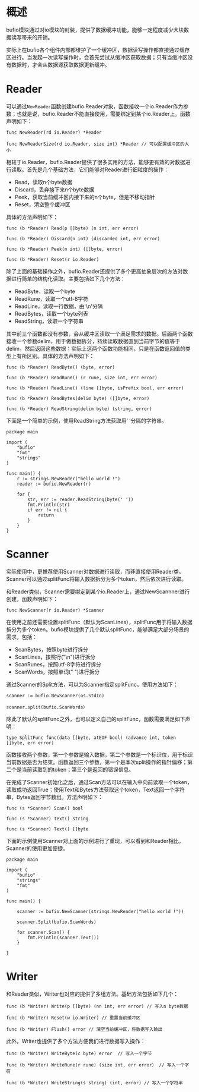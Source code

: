 # 概述
bufio模块通过对io模块的封装，提供了数据缓冲功能，能够一定程度减少大块数据读写带来的开销。

实际上在bufio各个组件内部都维护了一个缓冲区，数据读写操作都直接通过缓存区进行。当发起一次读写操作时，会首先尝试从缓冲区获取数据；只有当缓冲区没有数据时，才会从数据源获取数据更新缓冲。
# Reader
可以通过`NewReader`函数创建bufio.Reader对象，函数接收一个io.Reader作为参数；也就是说，bufio.Reader不能直接使用，需要绑定到某个io.Reader上。函数声明如下：

```
func NewReader(rd io.Reader) *Reader

func NewReaderSize(rd io.Reader, size int) *Reader // 可以配置缓冲区的大小
```
相较于io.Reader，bufio.Reader提供了很多实用的方法，能够更有效的对数据进行读取。首先是几个基础方法，它们能够对Reader进行细粒度的操作：

- Read，读取n个byte数据
- Discard，丢弃接下来n个byte数据
- Peek，获取当前缓冲区内接下来的n个byte，但是不移动指针
- Reset，清空整个缓冲区

具体的方法声明如下：

```
func (b *Reader) Read(p []byte) (n int, err error)

func (b *Reader) Discard(n int) (discarded int, err error)

func (b *Reader) Peek(n int) ([]byte, error)

func (b *Reader) Reset(r io.Reader)
```
除了上面的基础操作之外，bufio.Reader还提供了多个更高抽象层次的方法对数据进行简单的结构化读取。主要包括如下几个方法：

- ReadByte，读取一个byte
- ReadRune，读取一个utf-8字符
- ReadLine，读取一行数据，由'\n'分隔
- ReadBytes，读取一个byte列表
- ReadString，读取一个字符串

其中前三个函数都没有参数，会从缓冲区读取一个满足需求的数据。后面两个函数接收一个参数delim，用于做数据拆分，持续读取数据直到当前字节的值等于delim，然后返回这些数据；实际上这两个函数功能相同，只是在函数返回值的类型上有所区别。具体的方法声明如下：

```
func (b *Reader) ReadByte() (byte, error)

func (b *Reader) ReadRune() (r rune, size int, err error)

func (b *Reader) ReadLine() (line []byte, isPrefix bool, err error)

func (b *Reader) ReadBytes(delim byte) ([]byte, error)

func (b *Reader) ReadString(delim byte) (string, error)
```

下面是一个简单的示例，使用ReadString方法获取用‘ ’分隔的字符串。

```
package main

import (
	"bufio"
	"fmt"
	"strings"
)

func main() {
	r := strings.NewReader("hello world !")
	reader := bufio.NewReader(r)

	for {
		str, err := reader.ReadString(byte(' '))
		fmt.Println(str)
		if err != nil {
			return
		}
	}
}
```
# Scanner
实际使用中，更推荐使用Scanner对数据进行读取，而非直接使用Reader类。Scanner可以通过splitFunc将输入数据拆分为多个token，然后依次进行读取。

和Reader类似，Scanner需要绑定到某个io.Reader上，通过NewScannner进行创建，函数声明如下：

```
func NewScanner(r io.Reader) *Scanner
```

在使用之前还需要设置splitFunc（默认为ScanLines），splitFunc用于将输入数据拆分为多个token。bufio模块提供了几个默认splitFunc，能够满足大部分场景的需求，包括：

- ScanBytes，按照byte进行拆分
- ScanLines，按照行("\n")进行拆分
- ScanRunes，按照utf-8字符进行拆分
- ScanWords，按照单词(" ")进行拆分

通过Scanner的Split方法，可以为Scanner指定splitFunc。使用方法如下：

```
scanner := bufio.NewScanner(os.StdIn)

scanner.split(bufio.ScanWords）
```
除此了默认的splitFunc之外，也可以定义自己的splitFunc，函数需要满足如下声明：

```
type SplitFunc func(data []byte, atEOF bool) (advance int, token []byte, err error)
```
函数接收两个参数，第一个参数是输入数据，第二个参数是一个标识位，用于标识当前数据是否为结束。函数返回三个参数，第一个是本次split操作的指针偏移；第二个是当前读取到的token；第三个是返回的错误信息。

在完成了Scanner初始化之后，通过Scan方法可以在输入中向前读取一个token，读取成功返回True；使用Text和Bytes方法获取这个token，Text返回一个字符串，Bytes返回字节数组。方法声明如下：

```
func (s *Scanner) Scan() bool

func (s *Scanner) Text() string

func (s *Scanner) Text() []byte
```

下面的示例使用Scanner对上面的示例进行了重现，可以看到和Reader相比，Scanner的使用更加便捷。

```
package main

import (
	"bufio"
	"strings"
	"fmt"
)

func main() {

	scanner := bufio.NewScanner(strings.NewReader("hello world !"))

	scanner.Split(bufio.ScanWords)

	for scanner.Scan() {
		fmt.Println(scanner.Text())
	}

}

```

# Writer
和Reader类似，Writer也对应的提供了多组方法。基础方法包括如下几个：

``` 
func (b *Writer) Write(p []byte) (nn int, err error) // 写入n byte数据

func (b *Writer) Reset(w io.Writer) // 重置当前缓冲区

func (b *Writer) Flush() error // 清空当前缓冲区，将数据写入输出
```

此外，Writer也提供了多个方法方便我们进行数据写入操作：

``` 
func (b *Writer) WriteByte(c byte) error  // 写入一个字节

func (b *Writer) WriteRune(r rune) (size int, err error） // 写入一个字符

func (b *Writer) WriteString(s string) (int, error) // 写入一个字符串
```